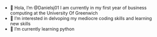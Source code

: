 - 👋 Hola, I’m @Danielsj01 I am currently in my first year of business computing at the University Of Greenwich
- 👀 I’m interested in delvoping my mediocre coding skills and learning new skills
- 🌱 I’m currently learning python

<!---
Danielsj01/Danielsj01 is a ✨ special ✨ repository because its `README.md` (this file) appears on your GitHub profile.
You can click the Preview link to take a look at your changes.
--->
